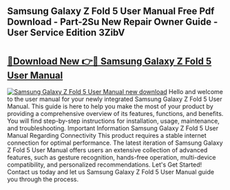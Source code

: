 ## Samsung Galaxy Z Fold 5 User Manual Free Pdf Download - Part-2Su New Repair Owner Guide - User Service Edition 3ZibV

# <h2><a href="http://cf11240.oget.top/?id=Samsung+Galaxy+Z+Fold+5+User+Manual">🔗Download New 👉🔴 Samsung Galaxy Z Fold 5 User Manual</a></h2>

[![Samsung Galaxy Z Fold 5 User Manual new download](https://i.imgur.com/5g1atiW.png)](http://cf11240.oget.top/?id=Samsung+Galaxy+Z+Fold+5+User+Manual)
Hello and welcome to the user manual for your newly integrated Samsung Galaxy Z Fold 5 User Manual. This guide is here to help you make the most of your product by providing a comprehensive overview of its features, functions, and benefits. You will find step-by-step instructions for installation, usage, maintenance, and troubleshooting. Important Information Samsung Galaxy Z Fold 5 User Manual Regarding Connectivity This product requires a stable internet connection for optimal performance. The latest iteration of Samsung Galaxy Z Fold 5 User Manual offers users an extensive collection of advanced features, such as gesture recognition, hands-free operation, multi-device compatibility, and personalized recommendations. Let's Get Started! Contact us today and let us Samsung Galaxy Z Fold 5 User Manual guide you through the process.
